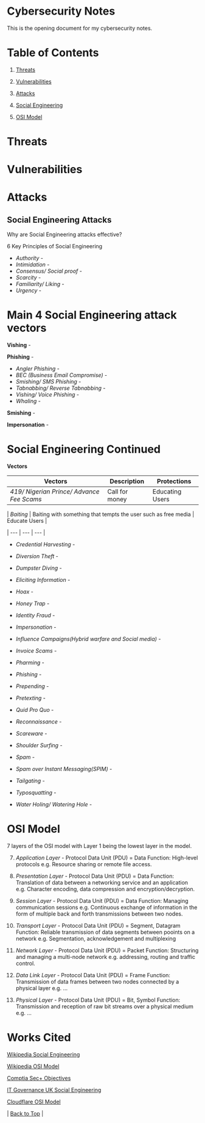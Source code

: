# Cybersecurity Notes
This is the opening document for my cybersecurity notes.

# Table of Contents

1. [Threats](#Threats)

2. [Vulnerabilities](#Vulnerabilities)

3. [Attacks](#Attacks)

4. [Social Engineering](#Social-Engineering-Continued)

5. [OSI Model](#OSI-Model)


# Threats



# Vulnerabilities



# Attacks
## Social Engineering Attacks



Why are Social Engineering attacks effective?


6 Key Principles of Social Engineering
* _Authority_ - 
* _Intimidation_ - 
* _Consensus/ Social proof_ - 
* _Scarcity_ - 
* _Familiarity/ Liking_ - 
* _Urgency_ - 

# Main 4 Social Engineering attack vectors
**Vishing** -

**Phishing** - 

* _Angler Phishing_ - 
* _BEC (Business Email Compromise)_ - 
* _Smishing/ SMS Phishing_ -
* _Tabnabbing/ Reverse Tabnabbing_ - 
* _Vishing/ Voice Phishing_ -
* _Whaling_ -

**Smishing** -

**Impersonation** -

# Social Engineering Continued

**Vectors**


| **Vectors** | **Description** | **Protections** |
| --- | --- | --- |
| _419/ Nigerian Prince/ Advance Fee Scams_ | Call for money | Educating Users |  

| _Baiting_ | Baiting with something that tempts the user such as free media | Educate Users | 

| --- | --- | --- |

* _Credential Harvesting_ - 

* _Diversion Theft_ - 

* _Dumpster Diving_ - 

* _Eliciting Information_ - 

* _Hoax_ -

* _Honey Trap_ - 

* _Identity Fraud_ - 

* _Impersonation_ - 

* _Influence Campaigns(Hybrid warfare and Social media)_ - 

* _Invoice Scams_ -

* _Pharming_ - 

* _Phishing_ - 

* _Prepending_ -

* _Pretexting_ - 

* _Quid Pro Quo_ - 

* _Reconnaissance_ -

* _Scareware_ - 

* _Shoulder Surfing_ -

* _Spam_ -

* _Spam over Instant Messaging(SPIM)_ -

* _Tailgating_ - 

* _Typosquatting_ - 

* _Water Holing/ Watering Hole_ - 



# OSI Model
7 layers of the OSI model with Layer 1 being the lowest layer in the model.

7. _Application Layer_ - Protocol Data Unit (PDU) = Data
    Function: High-level protocols e.g. Resource sharing or remote file access.

6. _Presentation Layer_ - Protocol Data Unit (PDU) = Data
    Function: Translation of data between a networking service and an application e.g. Character encoding, data compression and encryption/decryption.

5. _Session Layer_ - Protocol Data Unit (PDU) = Data
    Function: Managing communication sessions e.g. Continuous exchange of information in the form of multiple back and forth transmissions between two nodes.

4. _Transport Layer_ - Protocol Data Unit (PDU) = Segment, Datagram
    Function: Reliable transmission of data segments between pooints on a network e.g. Segmentation, acknowledgement and multiplexing

3. _Network Layer_ - Protocol Data Unit (PDU) = Packet
    Function: Structuring and managing a multi-node network e.g. addressing, routing and traffic control.

2. _Data Link Layer_ - Protocol Data Unit (PDU) = Frame
    Function: Transmission of data frames between two nodes connected by a physical layer e.g. ...

1. _Physical Layer_ - Protocol Data Unit (PDU) = Bit, Symbol
    Function: Transmission and reception of raw bit streams over a physical medium e.g. ...



# Works Cited
[Wikipedia Social Engineering](https://en.wikipedia.org/wiki/Social_engineering_(security))

[Wikipedia OSI Model](https://en.wikipedia.org/wiki/OSI_model)

[Comptia Sec+ Objectives](https://www.comptia.jp/pdf/CompTIA%20Security+%20SY0-601%20Exam%20Objectives%20(3.0).pdf)

[IT Governance UK Social Engineering](https://www.itgovernance.co.uk/social-engineering-attacks)

[Cloudflare OSI Model](https://www.cloudflare.com/learning/ddos/glossary/open-systems-interconnection-model-osi/)



| [Back to Top](#Cybersecurity-Notes) |